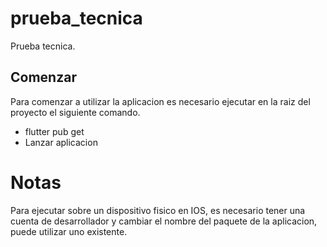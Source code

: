 # prueba_tecnica
Prueba tecnica. 

## Comenzar
Para comenzar a utilizar la aplicacion es necesario ejecutar en la raiz del proyecto el siguiente comando.
- flutter pub get
- Lanzar aplicacion

# Notas
Para ejecutar sobre un dispositivo fisico en IOS, es necesario tener una cuenta de desarrollador y cambiar el nombre del paquete de la aplicacion, puede utilizar uno existente.
